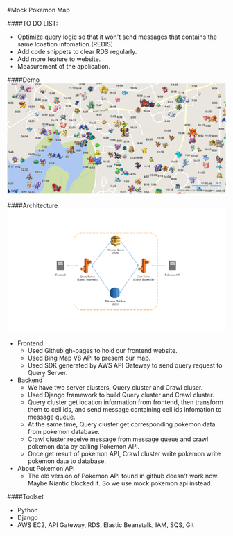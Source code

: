 #Mock Pokemon Map

####TO DO LIST:
- Optimize query logic so that it won't send messages that contains the same lcoation infomation.(REDIS)
- Add code snippets to clear RDS regularly.
- Add more feature to website.
- Measurement of the application.

####Demo
![](./img/demo.png)

####Architecture
![](./img/Architecture.png)

- Frontend
	- Used Github gh-pages to hold our frontend website.
	- Used Bing Map V8 API to present our map.
	- Used SDK generated by AWS API Gateway to send query request to Query Server.
- Backend
	- We have two server clusters, Query cluster and Crawl cluser.
	- Used Django framework to build Query cluster and Crawl cluster.
	- Query cluster get location information from frontend, then transform them to cell ids, and send message containing cell ids infomation to message queue.
	- At the same time, Query cluster get corresponding pokemon data from pokemon database.
	- Crawl cluster receive message from message queue and crawl pokemon data by calling Pokemon API.
	- Once get result of pokemon API, Crawl cluster write pokemon write pokemon data to database.
- About Pokemon API
	- The old version of Pokemon API found in github doesn't work now. Maybe Niantic blocked it. So we use mock pokemon api instead.

####Toolset
- Python
- Django
- AWS EC2, API Gateway, RDS, Elastic Beanstalk, IAM, SQS, Git